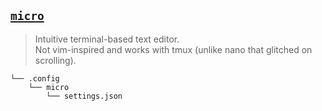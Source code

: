 ## [`micro`](https://github.com/zyedidia/micro)

> Intuitive terminal-based text editor.  
> Not vim-inspired and works with tmux (unlike nano that glitched on scrolling).


<!--- Tree block autogenerated by /docgen.py -->
    └── .config
        └── micro
            └── settings.json
    



